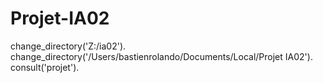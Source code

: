 # Projet-IA02

change_directory('Z:/ia02').
change_directory('/Users/bastienrolando/Documents/Local/Projet IA02').
consult('projet').
